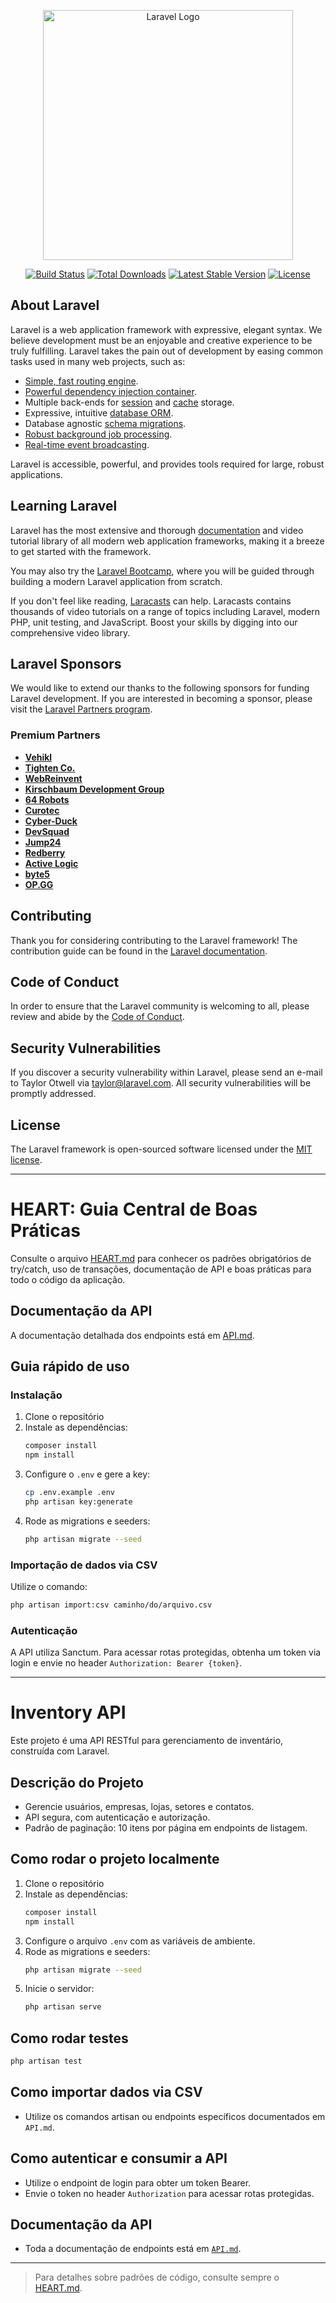 <p align="center"><a href="https://laravel.com" target="_blank"><img src="https://raw.githubusercontent.com/laravel/art/master/logo-lockup/5%20SVG/2%20CMYK/1%20Full%20Color/laravel-logolockup-cmyk-red.svg" width="400" alt="Laravel Logo"></a></p>

<p align="center">
<a href="https://github.com/laravel/framework/actions"><img src="https://github.com/laravel/framework/workflows/tests/badge.svg" alt="Build Status"></a>
<a href="https://packagist.org/packages/laravel/framework"><img src="https://img.shields.io/packagist/dt/laravel/framework" alt="Total Downloads"></a>
<a href="https://packagist.org/packages/laravel/framework"><img src="https://img.shields.io/packagist/v/laravel/framework" alt="Latest Stable Version"></a>
<a href="https://packagist.org/packages/laravel/framework"><img src="https://img.shields.io/packagist/l/laravel/framework" alt="License"></a>
</p>

## About Laravel

Laravel is a web application framework with expressive, elegant syntax. We believe development must be an enjoyable and creative experience to be truly fulfilling. Laravel takes the pain out of development by easing common tasks used in many web projects, such as:

- [Simple, fast routing engine](https://laravel.com/docs/routing).
- [Powerful dependency injection container](https://laravel.com/docs/container).
- Multiple back-ends for [session](https://laravel.com/docs/session) and [cache](https://laravel.com/docs/cache) storage.
- Expressive, intuitive [database ORM](https://laravel.com/docs/eloquent).
- Database agnostic [schema migrations](https://laravel.com/docs/migrations).
- [Robust background job processing](https://laravel.com/docs/queues).
- [Real-time event broadcasting](https://laravel.com/docs/broadcasting).

Laravel is accessible, powerful, and provides tools required for large, robust applications.

## Learning Laravel

Laravel has the most extensive and thorough [documentation](https://laravel.com/docs) and video tutorial library of all modern web application frameworks, making it a breeze to get started with the framework.

You may also try the [Laravel Bootcamp](https://bootcamp.laravel.com), where you will be guided through building a modern Laravel application from scratch.

If you don't feel like reading, [Laracasts](https://laracasts.com) can help. Laracasts contains thousands of video tutorials on a range of topics including Laravel, modern PHP, unit testing, and JavaScript. Boost your skills by digging into our comprehensive video library.

## Laravel Sponsors

We would like to extend our thanks to the following sponsors for funding Laravel development. If you are interested in becoming a sponsor, please visit the [Laravel Partners program](https://partners.laravel.com).

### Premium Partners

- **[Vehikl](https://vehikl.com/)**
- **[Tighten Co.](https://tighten.co)**
- **[WebReinvent](https://webreinvent.com/)**
- **[Kirschbaum Development Group](https://kirschbaumdevelopment.com)**
- **[64 Robots](https://64robots.com)**
- **[Curotec](https://www.curotec.com/services/technologies/laravel/)**
- **[Cyber-Duck](https://cyber-duck.co.uk)**
- **[DevSquad](https://devsquad.com/hire-laravel-developers)**
- **[Jump24](https://jump24.co.uk)**
- **[Redberry](https://redberry.international/laravel/)**
- **[Active Logic](https://activelogic.com)**
- **[byte5](https://byte5.de)**
- **[OP.GG](https://op.gg)**

## Contributing

Thank you for considering contributing to the Laravel framework! The contribution guide can be found in the [Laravel documentation](https://laravel.com/docs/contributions).

## Code of Conduct

In order to ensure that the Laravel community is welcoming to all, please review and abide by the [Code of Conduct](https://laravel.com/docs/contributions#code-of-conduct).

## Security Vulnerabilities

If you discover a security vulnerability within Laravel, please send an e-mail to Taylor Otwell via [taylor@laravel.com](mailto:taylor@laravel.com). All security vulnerabilities will be promptly addressed.

## License

The Laravel framework is open-sourced software licensed under the [MIT license](https://opensource.org/licenses/MIT).

---

# HEART: Guia Central de Boas Práticas

Consulte o arquivo [HEART.md](HEART.md) para conhecer os padrões obrigatórios de try/catch, uso de transações, documentação de API e boas práticas para todo o código da aplicação.

## Documentação da API

A documentação detalhada dos endpoints está em [API.md](API.md).

## Guia rápido de uso

### Instalação

1. Clone o repositório
2. Instale as dependências:
   ```bash
   composer install
   npm install
   ```
3. Configure o `.env` e gere a key:
   ```bash
   cp .env.example .env
   php artisan key:generate
   ```
4. Rode as migrations e seeders:
   ```bash
   php artisan migrate --seed
   ```

### Importação de dados via CSV

Utilize o comando:
```bash
php artisan import:csv caminho/do/arquivo.csv
```

### Autenticação

A API utiliza Sanctum. Para acessar rotas protegidas, obtenha um token via login e envie no header `Authorization: Bearer {token}`.

---

# Inventory API

Este projeto é uma API RESTful para gerenciamento de inventário, construída com Laravel.

## Descrição do Projeto
- Gerencie usuários, empresas, lojas, setores e contatos.
- API segura, com autenticação e autorização.
- Padrão de paginação: 10 itens por página em endpoints de listagem.

## Como rodar o projeto localmente
1. Clone o repositório
2. Instale as dependências:
   ```bash
   composer install
   npm install
   ```
3. Configure o arquivo `.env` com as variáveis de ambiente.
4. Rode as migrations e seeders:
   ```bash
   php artisan migrate --seed
   ```
5. Inicie o servidor:
   ```bash
   php artisan serve
   ```

## Como rodar testes
```bash
php artisan test
```

## Como importar dados via CSV
- Utilize os comandos artisan ou endpoints específicos documentados em `API.md`.

## Como autenticar e consumir a API
- Utilize o endpoint de login para obter um token Bearer.
- Envie o token no header `Authorization` para acessar rotas protegidas.

## Documentação da API
- Toda a documentação de endpoints está em [`API.md`](./API.md).

---

> Para detalhes sobre padrões de código, consulte sempre o [HEART.md](HEART.md).

